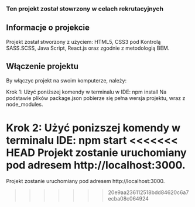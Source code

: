 ### Ten projekt został stowrzony w celach rekrutacyjnych
## Informacje o projekcie
Projekt został stworzony z użyciem:
HTML5, CSS3 pod Kontrolą SASS.SCSS, Java Script, React.js oraz zgodnie z metodologią BEM.

## Włączenie projektu
By włączyc projekt na swoim komputerze, należy:

Krok 1:
Użyć poniższej komendy w terminalu w IDE:
npm install 
Na podstawie plików package.json pobierze się pełna wersja projektu, wraz z node_modules.

Krok 2:
Użyć ponizszej komendy w terminalu IDE:
npm start
<<<<<<< HEAD
Projekt zostanie uruchomiany pod adresem http://localhost:3000.
=======
Projekt zostanie uruchomiany pod adresem http://localhost:3000.


>>>>>>> 20e9aa236112518bdd84620c6a7ecba08c064924
